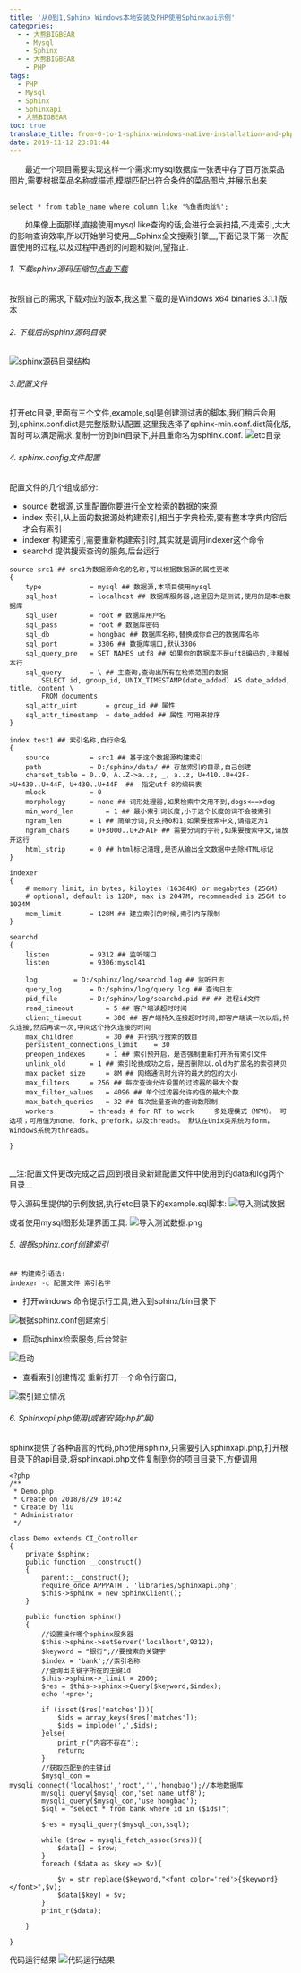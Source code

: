 ```yaml
---
title: '从0到1,Sphinx Windows本地安装及PHP使用Sphinxapi示例'
categories:
  - - 大熊BIGBEAR
    - Mysql
    - Sphinx
  - - 大熊BIGBEAR
    - PHP
tags:
  - PHP
  - Mysql
  - Sphinx
  - Sphinxapi
  - 大熊BIGBEAR
toc: true
translate_title: from-0-to-1-sphinx-windows-native-installation-and-php-using-sphinxapi-example
date: 2019-11-12 23:01:44
---
```

<!-- <meta name="referrer" content="no-referrer" /> -->

&emsp;&emsp;最近一个项目需要实现这样一个需求:mysql数据库一张表中存了百万张菜品图片,需要根据菜品名称或描述,模糊匹配出符合条件的菜品图片,并展示出来

```

select * from table_name where column like '%鱼香肉丝%';

```

&emsp;&emsp;如果像上面那样,直接使用mysql like查询的话,会进行全表扫描,不走索引,大大的影响查询效率,所以开始学习使用__Sphinx全文搜索引擎__,下面记录下第一次配置使用的过程,以及过程中遇到的问题和疑问,望指正.

<!-- more -->


###### 1. 下载sphinx源码压缩包[点击下载](http://sphinxsearch.com/downloads/current/)
按照自己的需求,下载对应的版本,我这里下载的是Windows x64 binaries 3.1.1 版本

###### 2. 下载后的sphinx源码目录
![sphinx源码目录结构](https://upload-images.jianshu.io/upload_images/14618365-57bc4bf34fe6ce13.png?imageMogr2/auto-orient/strip%7CimageView2/2/w/1240)
  
###### 3.配置文件
打开etc目录,里面有三个文件,example,sql是创建测试表的脚本,我们稍后会用到,sphinx.conf.dist是完整版默认配置,这里我选择了sphinx-min.conf.dist简化版,暂时可以满足需求,复制一份到bin目录下,并且重命名为sphinx.conf.
![etc目录](https://upload-images.jianshu.io/upload_images/14618365-eeada956c4180e1c.png?imageMogr2/auto-orient/strip%7CimageView2/2/w/1240)
  
###### 4. sphinx.config文件配置
配置文件的几个组成部分:
* source 数据源,这里配置你要进行全文检索的数据的来源
* index 索引,从上面的数据源处构建索引,相当于字典检索,要有整本字典内容后才会有索引
* indexer 构建索引,需要重新构建索引时,其实就是调用indexer这个命令
* searchd 提供搜索查询的服务,后台运行
```
source src1 ## src1为数据源命名的名称,可以根据数据源的属性更改
{
    type            = mysql ## 数据源,本项目使用mysql
    sql_host        = localhost ## 数据库服务器,这里因为是测试,使用的是本地数据库
    sql_user        = root # 数据库用户名
    sql_pass        = root # 数据库密码
    sql_db          = hongbao ## 数据库名称,替换成你自己的数据库名称
    sql_port        = 3306 ## 数据库端口,默认3306
    sql_query_pre   = SET NAMES utf8 ## 如果你的数据库不是uft8编码的,注释掉本行
    sql_query       = \ ## 主查询,查询出所有在检索范围的数据
        SELECT id, group_id, UNIX_TIMESTAMP(date_added) AS date_added, title, content \
        FROM documents
    sql_attr_uint       = group_id ## 属性
    sql_attr_timestamp  = date_added ## 属性,可用来排序
}

index test1 ## 索引名称,自行命名
{
    source          = src1 ## 基于这个数据源构建索引
    path            = D:/sphinx/data/ ## 存放索引的目录,自己创建
    charset_table = 0..9, A..Z->a..z, _, a..z, U+410..U+42F->U+430..U+44F, U+430..U+44F  ##  指定utf-8的编码表
    mlock           = 0
    morphology      = none ## 词形处理器,如果检索中文用不到,dogs<==>dog
    min_word_len        = 1 ## 最小索引词长度,小于这个长度的词不会被索引
    ngram_len       = 1 ## 简单分词,只支持0和1,如果要搜索中文,请指定为1
    ngram_chars     = U+3000..U+2FA1F ## 需要分词的字符,如果要搜索中文,请放开这行
    html_strip      = 0 ## html标记清理,是否从输出全文数据中去除HTML标记
}

indexer
{
    # memory limit, in bytes, kiloytes (16384K) or megabytes (256M)
    # optional, default is 128M, max is 2047M, recommended is 256M to 1024M
    mem_limit       = 128M ## 建立索引的时候,索引内存限制
}

searchd
{
    listen          = 9312 ## 监听端口
    listen          = 9306:mysql41

    log         = D:/sphinx/log/searchd.log ## 监听日志
    query_log       = D:/sphinx/log/query.log ## 查询日志
    pid_file        = D:/sphinx/log/searchd.pid ## ## 进程id文件
    read_timeout        = 5 ## 客户端读超时时间
    client_timeout      = 300 ## 客户端持久连接超时时间,即客户端读一次以后,持久连接,然后再读一次,中间这个持久连接的时间
    max_children        = 30 ## 并行执行搜索的数目
    persistent_connections_limit    = 30
    preopen_indexes     = 1 ## 索引预开启，是否强制重新打开所有索引文件
    unlink_old      = 1 ## 索引轮换成功之后，是否删除以.old为扩展名的索引拷贝
    max_packet_size     = 8M ## 网络通讯时允许的最大的包的大小
    max_filters     = 256 ## 每次查询允许设置的过滤器的最大个数
    max_filter_values   = 4096 ## 单个过滤器允许的值的最大个数
    max_batch_queries   = 32 ## 每次批量查询的查询数限制
    workers         = threads # for RT to work     多处理模式（MPM）。 可选项；可用值为none、fork、prefork，以及threads。 默认在Unix类系统为form，Windows系统为threads。

}
```
<br>
__注:配置文件更改完成之后,回到根目录新建配置文件中使用到的data和log两个目录__

导入源码里提供的示例数据,执行etc目录下的example.sql脚本:
![导入测试数据](https://upload-images.jianshu.io/upload_images/14618365-f72b58fee6c8b94f.png?imageMogr2/auto-orient/strip%7CimageView2/2/w/1240)

或者使用mysql图形处理界面工具:
![导入测试数据.png](https://upload-images.jianshu.io/upload_images/14618365-5e7913e3b77827cf.png?imageMogr2/auto-orient/strip%7CimageView2/2/w/1240)

###### 5. 根据sphinx.conf创建索引
```
## 构建索引语法:
indexer -c 配置文件 索引名字
```
 - 打开windows 命令提示行工具,进入到sphinx/bin目录下

![根据sphinx.conf创建索引](https://upload-images.jianshu.io/upload_images/14618365-b051e3066904d801.png?imageMogr2/auto-orient/strip%7CimageView2/2/w/1240)

- 启动sphinx检索服务,后台常驻

![启动](https://upload-images.jianshu.io/upload_images/14618365-4f8b1e2d6cc27b6a.png?imageMogr2/auto-orient/strip%7CimageView2/2/w/1240)


- 查看索引创建情况
重新打开一个命令行窗口,

![索引建立情况](https://upload-images.jianshu.io/upload_images/14618365-71ee147c00cedb1b.png?imageMogr2/auto-orient/strip%7CimageView2/2/w/1240)


###### 6. Sphinxapi.php使用(或者安装php扩展)
sphinx提供了各种语言的代码,php使用sphinx,只需要引入sphinxapi.php,打开根目录下的api目录,将sphinxapi.php文件复制到你的项目目录下,方便调用
```
<?php
/**
 * Demo.php
 * Create on 2018/8/29 10:42
 * Create by liu
 * Administrator
 */

class Demo extends CI_Controller
{
    private $sphinx;
    public function __construct()
    {
        parent::__construct();
        require_once APPPATH . 'libraries/Sphinxapi.php';
        $this->sphinx = new SphinxClient();
    }

    public function sphinx()
    {
        //设置操作哪个sphinx服务器
        $this->sphinx->setServer('localhost',9312);
        $keyword = "银行";//要搜索的关键字
        $index = 'bank';//索引名称
        //查询出关键字所在的主键id
        $this->sphinx->_limit = 2000;
        $res = $this->sphinx->Query($keyword,$index);
        echo '<pre>';

        if (isset($res['matches'])){
            $ids = array_keys($res['matches']);
            $ids = implode(',',$ids);
        }else{
            print_r("内容不存在");
            return;
        }
        //获取匹配到的主键id
        $mysql_con = mysqli_connect('localhost','root','','hongbao');//本地数据库
        mysqli_query($mysql_con,'set name utf8');
        mysqli_query($mysql_con,'use hongbao');
        $sql = "select * from bank where id in ($ids)";
        
        $res = mysqli_query($mysql_con,$sql);

        while ($row = mysqli_fetch_assoc($res)){
            $data[] = $row;
        }
        foreach ($data as $key => $v){

            $v = str_replace($keyword,"<font color='red'>{$keyword}</font>",$v);
            $data[$key] = $v;
        }
        print_r($data);

    }

}

```

代码运行结果
![代码运行结果](https://upload-images.jianshu.io/upload_images/14618365-4ce186161f4e1689.png?imageMogr2/auto-orient/strip%7CimageView2/2/w/1240)